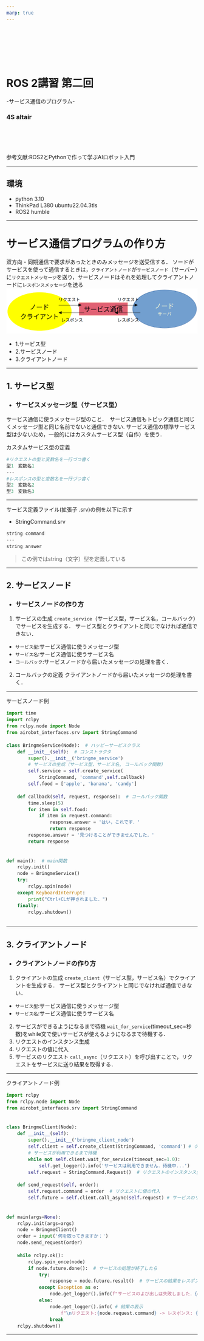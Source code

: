 ```yaml
---
marp: true
---
```

<br> 
<br> 
<br> 
<br> 
<br> 


# ROS 2講習 第二回
-サービス通信のプログラム-

### 4S altair
<br> 
<br> 
<br> 
<br> 
参考文献:ROS2とPythonで作って学ぶAIロボット入門

---

## 環境
* python 3.10 
* ThinkPad L380 ubuntu22.04.3tls
* ROS2 humble
---

# サービス通信プログラムの作り方
双方向・同期通信で要求があったときのみメッセージを送受信する．
ソードがサービスを使って通信するときは，`クライアントノード`が`サービスノード`（サーバー）に`リクエストメッセージ`を送り，サービスノードはそれを処理してクライアントノードに`レスポンスメッセージ`を送る
![Alt text](image.png)
* 1.サービス型
* 2.サービスノード
* 3.クライアントノード
---
## 1. サービス型
* ### サービスメッセージ型（サービス型）
サービス通信に使うメッセージ型のこと．　サービス通信もトピック通信と同じくメッセージ型と同じ名前でないと通信できない.
サービス通信の標準サービス型は少ないため，一般的にはカスタムサービス型（自作）を使う．

カスタムサービス型の定義
```py
#リクエストの型と変数名を一行づつ書く
型1　変数名1
---
#レスポンスの型と変数名を一行づつ書く
型2　変数名2
型3　変数名3
```
---
サービス定義ファイル(拡張子 .srv)の例を以下に示す
* StringCommand.srv
```py
string command
---
string answer
```
> この例ではstring（文字）型を定義している

---
## 2. サービスノード
* ### サービスノードの作り方
1. サービスの生成
`create_service`（サービス型，サービス名，コールバック）でサービスを生成する．
サービス型とクライアントと同じでなければ通信できない．
* `サービス型`:サービス通信に使うメッセージ型
* `サービス名`:サービス通信に使うサービス名
* `コールバック`:サービスノードから届いたメッセージの処理を書く．
2. コールバックの定義
クライアントノードから届いたメッセージの処理を書く．

---
サービスノード例
```py
import time
import rclpy
from rclpy.node import Node
from airobot_interfaces.srv import StringCommand

class BringmeService(Node):  # ハッピーサービスクラス
    def __init__(self):  # コンストラクタ
        super().__init__('bringme_service')
        # サービスの生成（サービス型，サービス名, コールバック関数)
        self.service = self.create_service(
            StringCommand, 'command',self.callback)
        self.food = ['apple', 'banana', 'candy']   

    def callback(self, request, response):  # コールバック関数
        time.sleep(5)
        for item in self.food:
            if item in request.command:
                response.answer = 'はい，これです．'
                return response
        response.answer = '見つけることができませんでした．'
        return response


def main():  # main関数
    rclpy.init()
    node = BringmeService()
    try:
        rclpy.spin(node)
    except KeyboardInterrupt:
        print("Ctrl+CLが押されました．")
    finally:
        rclpy.shutdown()
  
```

---
## 3. クライアントノード
* ### クライアントノードの作り方
1. クライアントの生成
`create_client`（サービス型，サービス名）でクライアントを生成する．
サービス型とクライアントと同じでなければ通信できない．
* `サービス型`:サービス通信に使うメッセージ型
* `サービス名`:サービス通信に使うサービス名
2. サービスができるようになるまで待機
`wait_for_service`(timeout_sec=秒数)をwhile文で使いサービスが使えるようになるまで待機する．
3. リクエストのインスタンス生成
4. リクエストの値に代入
5. サービスのリクエスト
`call_async`（リクエスト）を呼び出すことで，リクエストをサービスに送り結果を取得する．

---

クライアントノード例
```py
import rclpy
from rclpy.node import Node
from airobot_interfaces.srv import StringCommand


class BringmeClient(Node):
    def __init__(self):
        super().__init__('bringme_client_node')
        self.client = self.create_client(StringCommand, 'command') # クライアントの生成
        # サービスが利用できるまで待機
        while not self.client.wait_for_service(timeout_sec=1.0):
            self.get_logger().info('サービスは利用できません．待機中...')        
        self.request = StringCommand.Request()  # リクエストのインスタンス生成

    def send_request(self, order):
        self.request.command = order  # リクエストに値の代入   
        self.future = self.client.call_async(self.request) # サービスのリクエスト


def main(args=None):
    rclpy.init(args=args)
    node = BringmeClient()
    order = input('何を取ってきますか：')
    node.send_request(order)

    while rclpy.ok():
        rclpy.spin_once(node)
        if node.future.done():  # サービスの処理が終了したら
            try:
                response = node.future.result()  # サービスの結果をレスポンスに代入                  
            except Exception as e:
                node.get_logger().info(f"サービスのよび出しは失敗しました．{e}")
            else:                
                node.get_logger().info( # 結果の表示
                    f"\nリクエスト:{node.request.command} -> レスポンス: {response.answer}")
                break  
    rclpy.shutdown()
```

---
